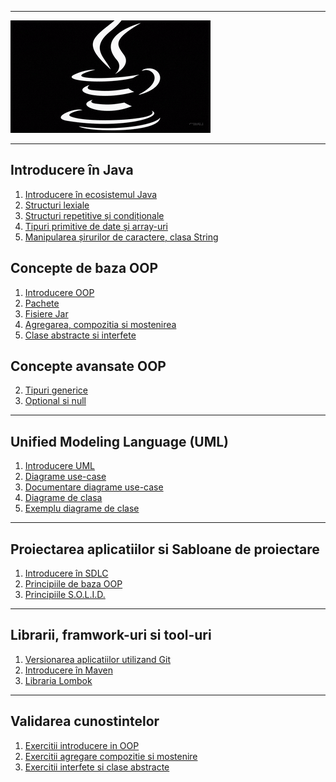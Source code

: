 <!-- ---
layout: default
title: Ingineria Sistemelor de Programe
permalink: /
--- -->

---

![jv1.gif](media/jv1.gif)

---

## Introducere în Java
1. [Introducere în ecosistemul Java](java-ecosystem.md)
2. [Structuri lexiale](oop-basic/01-structuri-lexicale.md)
2. [Structuri repetitive și condiționale](oop-basic/02-structuri-repetitive-conditionale.md)
3. [Tipuri primitive de date și array-uri](oop-basic/03-tipuri-primitive.md)
4. [Manipularea șirurilor de caractere, clasa String](oop-basic/04-String-siruri-de-caractere.md)

## Concepte de baza OOP 

1. [Introducere OOP](oop-basic/05-clasa-si-obiect.md)
2. [Pachete](oop-basic/06-pachete-si-librarii.md)
3. [Fisiere Jar](oop-basic/07-fisiere-jar.md)
4. [Agregarea, compozitia si mostenirea](oop-basic/08-concepte-avansate-oop.md)
5. [Clase abstracte si interfete](oop-advanced/01-interfete-clase-abstracte.md)

## Concepte avansate OOP

2. [Tipuri generice](oop-advanced/02-tipuri-generice.md)
3. [Optional si null](oop-advanced/03-optional-si-null.md)

---

## Unified Modeling Language (UML)

1. [Introducere UML](uml/01-introducere-uml.md)
2. [Diagrame use-case](uml/02-use-case.md)
3. [Documentare diagrame use-case](uml/03-use-case-documentatie.md)
4. [Diagrame de clasa](uml/04-class-diagram.md)
5. [Exemplu diagrame de clase](uml/05-class-diagram-exemplu.md)

---

## Proiectarea aplicatiilor si Sabloane de proiectare

1. [Introducere în SDLC](oop-design/sdlc-tools-table.md)
2. [Principiile de baza OOP](oop-design/principiile-oop.md)
3. [Principiile S.O.L.I.D.](oop-design/principiile-solid.md)

---
## Librarii, framwork-uri si tool-uri

1. [Versionarea aplicatiilor utilizand Git](tools-basic/introducere-git.md)
2. [Introducere în Maven](tools-basic/introducere-maven.md)
3. [Libraria Lombok](tools-basic/limbraria-lombok.md)

---
## Validarea cunostintelor 

1. [Exercitii introducere in OOP](exercitii-si-intrebari/exercitii-oop-baza.md)
2. [Exercitii agregare compozitie si mostenire](exercitii-si-intrebari/exercitii-oop-avansat.md)
3. [Exercitii interfete si clase abstracte](exercitii-si-intrebari/exercitii-interfete-abstract.md)